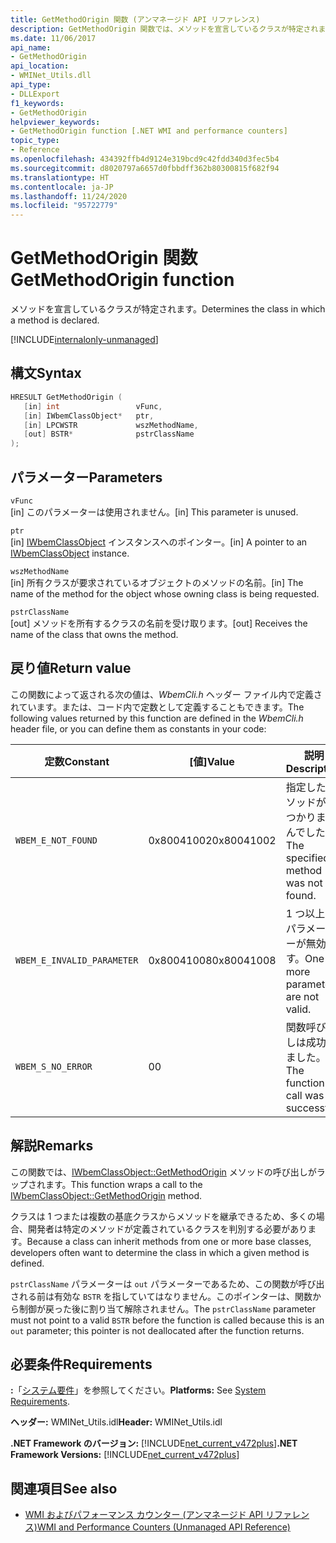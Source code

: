 ```yaml
---
title: GetMethodOrigin 関数 (アンマネージド API リファレンス)
description: GetMethodOrigin 関数では、メソッドを宣言しているクラスが特定されます。
ms.date: 11/06/2017
api_name:
- GetMethodOrigin
api_location:
- WMINet_Utils.dll
api_type:
- DLLExport
f1_keywords:
- GetMethodOrigin
helpviewer_keywords:
- GetMethodOrigin function [.NET WMI and performance counters]
topic_type:
- Reference
ms.openlocfilehash: 434392ffb4d9124e319bcd9c42fdd340d3fec5b4
ms.sourcegitcommit: d8020797a6657d0fbbdff362b80300815f682f94
ms.translationtype: HT
ms.contentlocale: ja-JP
ms.lasthandoff: 11/24/2020
ms.locfileid: "95722779"
---
```

# <a name="getmethodorigin-function"></a><span data-ttu-id="c86d8-103">GetMethodOrigin 関数</span><span class="sxs-lookup"><span data-stu-id="c86d8-103">GetMethodOrigin function</span></span>

<span data-ttu-id="c86d8-104">メソッドを宣言しているクラスが特定されます。</span><span class="sxs-lookup"><span data-stu-id="c86d8-104">Determines the class in which a method is declared.</span></span>

[!INCLUDE[internalonly-unmanaged](../../../../includes/internalonly-unmanaged.md)]

## <a name="syntax"></a><span data-ttu-id="c86d8-105">構文</span><span class="sxs-lookup"><span data-stu-id="c86d8-105">Syntax</span></span>  
  
```cpp  
HRESULT GetMethodOrigin (
   [in] int                 vFunc,
   [in] IWbemClassObject*   ptr,
   [in] LPCWSTR             wszMethodName,
   [out] BSTR*              pstrClassName
);
```  

## <a name="parameters"></a><span data-ttu-id="c86d8-106">パラメーター</span><span class="sxs-lookup"><span data-stu-id="c86d8-106">Parameters</span></span>

`vFunc`  
<span data-ttu-id="c86d8-107">[in] このパラメーターは使用されません。</span><span class="sxs-lookup"><span data-stu-id="c86d8-107">[in] This parameter is unused.</span></span>

`ptr`  
<span data-ttu-id="c86d8-108">[in] [IWbemClassObject](/windows/desktop/api/wbemcli/nn-wbemcli-iwbemclassobject) インスタンスへのポインター。</span><span class="sxs-lookup"><span data-stu-id="c86d8-108">[in] A pointer to an [IWbemClassObject](/windows/desktop/api/wbemcli/nn-wbemcli-iwbemclassobject) instance.</span></span>

`wszMethodName`  
<span data-ttu-id="c86d8-109">[in] 所有クラスが要求されているオブジェクトのメソッドの名前。</span><span class="sxs-lookup"><span data-stu-id="c86d8-109">[in] The name of the method for the object whose owning class is being requested.</span></span>

`pstrClassName`  
<span data-ttu-id="c86d8-110">[out] メソッドを所有するクラスの名前を受け取ります。</span><span class="sxs-lookup"><span data-stu-id="c86d8-110">[out] Receives the name of the class that owns the method.</span></span>

## <a name="return-value"></a><span data-ttu-id="c86d8-111">戻り値</span><span class="sxs-lookup"><span data-stu-id="c86d8-111">Return value</span></span>

<span data-ttu-id="c86d8-112">この関数によって返される次の値は、*WbemCli.h* ヘッダー ファイル内で定義されています。または、コード内で定数として定義することもできます。</span><span class="sxs-lookup"><span data-stu-id="c86d8-112">The following values returned by this function are defined in the *WbemCli.h* header file, or you can define them as constants in your code:</span></span>

|<span data-ttu-id="c86d8-113">定数</span><span class="sxs-lookup"><span data-stu-id="c86d8-113">Constant</span></span>  |<span data-ttu-id="c86d8-114">[値]</span><span class="sxs-lookup"><span data-stu-id="c86d8-114">Value</span></span>  |<span data-ttu-id="c86d8-115">説明</span><span class="sxs-lookup"><span data-stu-id="c86d8-115">Description</span></span>  |
|---------|---------|---------|
|`WBEM_E_NOT_FOUND` | <span data-ttu-id="c86d8-116">0x80041002</span><span class="sxs-lookup"><span data-stu-id="c86d8-116">0x80041002</span></span> | <span data-ttu-id="c86d8-117">指定したメソッドが見つかりませんでした。</span><span class="sxs-lookup"><span data-stu-id="c86d8-117">The specified method was not found.</span></span> |
|`WBEM_E_INVALID_PARAMETER` | <span data-ttu-id="c86d8-118">0x80041008</span><span class="sxs-lookup"><span data-stu-id="c86d8-118">0x80041008</span></span> | <span data-ttu-id="c86d8-119">1 つ以上のパラメーターが無効です。</span><span class="sxs-lookup"><span data-stu-id="c86d8-119">One or more parameters are not valid.</span></span> |
|`WBEM_S_NO_ERROR` | <span data-ttu-id="c86d8-120">0</span><span class="sxs-lookup"><span data-stu-id="c86d8-120">0</span></span> | <span data-ttu-id="c86d8-121">関数呼び出しは成功しました。</span><span class="sxs-lookup"><span data-stu-id="c86d8-121">The function call was successful.</span></span>  |
  
## <a name="remarks"></a><span data-ttu-id="c86d8-122">解説</span><span class="sxs-lookup"><span data-stu-id="c86d8-122">Remarks</span></span>

<span data-ttu-id="c86d8-123">この関数では、[IWbemClassObject::GetMethodOrigin](/windows/desktop/api/wbemcli/nf-wbemcli-iwbemclassobject-getmethod) メソッドの呼び出しがラップされます。</span><span class="sxs-lookup"><span data-stu-id="c86d8-123">This function wraps a call to the [IWbemClassObject::GetMethodOrigin](/windows/desktop/api/wbemcli/nf-wbemcli-iwbemclassobject-getmethod) method.</span></span>

<span data-ttu-id="c86d8-124">クラスは 1 つまたは複数の基底クラスからメソッドを継承できるため、多くの場合、開発者は特定のメソッドが定義されているクラスを判別する必要があります。</span><span class="sxs-lookup"><span data-stu-id="c86d8-124">Because a class can inherit methods from one or more base classes, developers often want to determine the class in which a given method is defined.</span></span>

<span data-ttu-id="c86d8-125">`pstrClassName` パラメーターは `out` パラメーターであるため、この関数が呼び出される前は有効な `BSTR` を指していてはなりません。このポインターは、関数から制御が戻った後に割り当て解除されません。</span><span class="sxs-lookup"><span data-stu-id="c86d8-125">The `pstrClassName` parameter must not point to a valid `BSTR` before the function is called because this is an `out` parameter; this pointer is not deallocated after the function returns.</span></span>

## <a name="requirements"></a><span data-ttu-id="c86d8-126">必要条件</span><span class="sxs-lookup"><span data-stu-id="c86d8-126">Requirements</span></span>  

<span data-ttu-id="c86d8-127">**:**「[システム要件](../../get-started/system-requirements.md)」を参照してください。</span><span class="sxs-lookup"><span data-stu-id="c86d8-127">**Platforms:** See [System Requirements](../../get-started/system-requirements.md).</span></span>  
  
 <span data-ttu-id="c86d8-128">**ヘッダー:** WMINet_Utils.idl</span><span class="sxs-lookup"><span data-stu-id="c86d8-128">**Header:** WMINet_Utils.idl</span></span>  
  
 <span data-ttu-id="c86d8-129">**.NET Framework のバージョン:** [!INCLUDE[net_current_v472plus](../../../../includes/net-current-v472plus.md)]</span><span class="sxs-lookup"><span data-stu-id="c86d8-129">**.NET Framework Versions:** [!INCLUDE[net_current_v472plus](../../../../includes/net-current-v472plus.md)]</span></span>  
  
## <a name="see-also"></a><span data-ttu-id="c86d8-130">関連項目</span><span class="sxs-lookup"><span data-stu-id="c86d8-130">See also</span></span>

- [<span data-ttu-id="c86d8-131">WMI およびパフォーマンス カウンター (アンマネージド API リファレンス)</span><span class="sxs-lookup"><span data-stu-id="c86d8-131">WMI and Performance Counters (Unmanaged API Reference)</span></span>](index.md)
